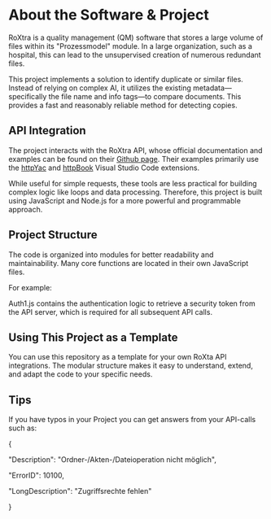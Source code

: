 # About the Software & Project
RoXtra is a quality management (QM) software that stores a large volume of files within its "Prozessmodel" module. In a large organization, such as a hospital, this can lead to the unsupervised creation of numerous redundant files.

This project implements a solution to identify duplicate or similar files. Instead of relying on complex AI, it utilizes the existing metadata—specifically the file name and info tags—to compare documents. This provides a fast and reasonably reliable method for detecting copies.

## API Integration
The project interacts with the RoXtra API, whose official documentation and examples can be found on their [Github page](https://github.com/roXtra/PublicAPI). Their examples primarily use the [httpYac](https://marketplace.visualstudio.com/items?itemName=anweber.vscode-httpyac) and [httpBook](https://marketplace.visualstudio.com/items?itemName=anweber.httpbook) Visual Studio Code extensions.

While useful for simple requests, these tools are less practical for building complex logic like loops and data processing. Therefore, this project is built using JavaScript and Node.js for a more powerful and programmable approach.

## Project Structure
The code is organized into modules for better readability and maintainability. Many core functions are located in their own JavaScript files.

For example:

Auth1.js contains the authentication logic to retrieve a security token from the API server, which is required for all subsequent API calls.

## Using This Project as a Template
You can use this repository as a template for your own RoXta API integrations. The modular structure makes it easy to understand, extend, and adapt the code to your specific needs.

## Tips
If you have typos in your Project you can get answers from your API-calls such as:

{

  "Description": "Ordner-/Akten-/Dateioperation nicht möglich",
  
  "ErrorID": 10100,
  
  "LongDescription": "Zugriffsrechte fehlen"
  
}
